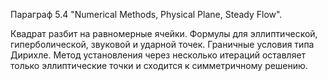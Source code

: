 Параграф 5.4 "Numerical Methods, Physical Plane, Steady Flow".

Квадрат разбит на равномерные ячейки. Формулы для эллиптической, гиперболической, звуковой и ударной точек. Граничные условия типа Дирихле. Метод установления через несколько итераций оставляет только эллиптические точки и сходится к симметричному решению.